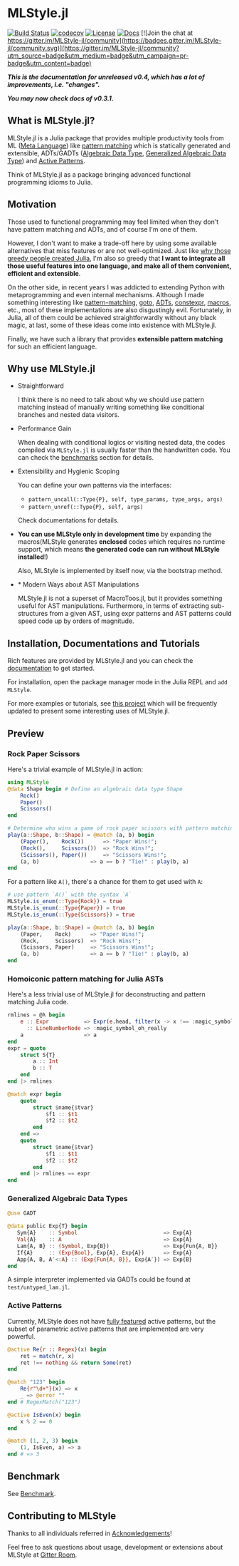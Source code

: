 MLStyle.jl
=========================

[![Build Status](https://travis-ci.org/thautwarm/MLStyle.jl.svg?branch=master)](https://travis-ci.org/thautwarm/MLStyle.jl)
[![codecov](https://codecov.io/gh/thautwarm/MLStyle.jl/branch/master/graph/badge.svg)](https://codecov.io/gh/thautwarm/MLStyle.jl)
[![License](https://img.shields.io/badge/license-MIT-blue.svg)](https://github.com/thautwarm/MLStyle.jl/blob/master/LICENSE)
[![Docs](https://img.shields.io/badge/docs-latest-purple.svg)](https://thautwarm.github.io/MLStyle.jl/latest/)
[![Join the chat at https://gitter.im/MLStyle-jl/community](https://badges.gitter.im/MLStyle-jl/community.svg)](https://gitter.im/MLStyle-jl/community?utm_source=badge&utm_medium=badge&utm_campaign=pr-badge&utm_content=badge)


***This is the documentation for unreleased v0.4, which has a lot of improvements, i.e. "changes".***

***You may now check docs of v0.3.1.***

## What is MLStyle.jl?

MLStyle.jl is a Julia package that provides multiple productivity tools from ML ([Meta Language](https://en.wikipedia.org/wiki/ML_(programming_language))) like [pattern matching](https://en.wikipedia.org/wiki/Pattern_matching) which is statically generated and extensible, ADTs/GADTs ([Algebraic Data Type](https://en.wikipedia.org/wiki/Algebraic_data_type), [Generalized Algebraic Data Type](https://en.wikipedia.org/wiki/Generalized_algebraic_data_type)) and [Active Patterns](https://docs.microsoft.com/en-us/dotnet/fsharp/language-reference/active-patterns).

Think of MLStyle.jl as a package bringing advanced functional programming idioms to Julia.

## Motivation

Those used to functional programming may feel limited when they don't have pattern matching and ADTs, and of course I'm one of them.

However, I don't want to make a trade-off here by using some available alternatives that miss features or are not well-optimized. Just like [why those greedy people created Julia](https://julialang.org/blog/2012/02/why-we-created-julia), I'm also so greedy that **I want to integrate all those useful features into one language, and make all of them convenient, efficient and extensible**.

On the other side, in recent years I was addicted to extending Python with metaprogramming and even internal mechanisms. Although I made something interesting like [pattern-matching](https://github.com/Xython/pattern-matching), [goto](https://github.com/thautwarm/Redy/blob/master/Redy/Opt/builtin_features/_goto.py), [ADTs](https://github.com/thautwarm/Redy/tree/master/Redy/ADT), [constexpr](https://github.com/thautwarm/Redy/blob/master/Redy/Opt/builtin_features/_constexpr.py), [macros](https://github.com/thautwarm/Redy/blob/master/Redy/Opt/builtin_features/_macro.py), etc., most of these implementations are also disgustingly evil. Fortunately, in Julia, all of them could be achieved straightforwardly without any black magic, at last, some of these ideas come into existence with MLStyle.jl.

Finally, we have such a library that provides **extensible pattern matching** for such an efficient language.

## Why use MLStyle.jl

- Straightforward

    I think there is no need to talk about why we should use pattern matching instead of manually writing something like conditional branches and nested data visitors.

- Performance Gain

    When dealing with conditional logics or visiting nested data, the codes compiled via `MLStyle.jl` is usually faster than the handwritten code. You can check the [benchmarks](#benchmark) section for details.

- Extensibility and Hygienic Scoping

    You can define your own patterns via the interfaces:

    - `pattern_uncall(::Type{P}, self, type_params, type_args, args)`
    - `pattern_unref(::Type{P}, self, args)`

    Check documentations for details.

- **You can use MLStyle only in development time** by expanding the macros(MLStyle generates **enclosed** codes which requires no runtime support, which means **the generated code can run without MLStyle installed**!)

    Also, MLStyle is implemented by itself now, via the bootstrap method.

- \* Modern Ways about AST Manipulations

    MLStyle.jl is not a superset of MacroToos.jl, but it provides something useful for AST manipulations. Furthermore, in terms of extracting sub-structures from a given AST, using expr patterns and AST patterns could speed code up by orders of magnitude.

## Installation, Documentations and Tutorials

Rich features are provided by MLStyle.jl and you can check the [documentation](https://thautwarm.github.io/MLStyle.jl/latest/) to get started.

For installation, open the package manager mode in the Julia REPL and `add MLStyle`.

For more examples or tutorials, see [this project](https://github.com/thautwarm/MLStyle-Playground) which will be frequently updated to present some interesting uses of MLStyle.jl.

## Preview
### Rock Paper Scissors
Here's a trivial example of MLStyle.jl in action:

```julia
using MLStyle
@data Shape begin # Define an algebraic data type Shape
    Rock()
    Paper()
    Scissors()
end

# Determine who wins a game of rock paper scissors with pattern matching
play(a::Shape, b::Shape) = @match (a, b) begin
    (Paper(),    Rock())      => "Paper Wins!";
    (Rock(),     Scissors())  => "Rock Wins!";
    (Scissors(), Paper())     => "Scissors Wins!";
    (a, b)                => a == b ? "Tie!" : play(b, a)
end
```

For a pattern like `A()`, there's a chance for them to get used with `A`:

```julia
# use pattern `A()` with the syntax `A`
MLStyle.is_enum(::Type{Rock}) = true
MLStyle.is_enum(::Type{Paper}) = true
MLStyle.is_enum(::Type{Scissors}) = true

play(a::Shape, b::Shape) = @match (a, b) begin
    (Paper,    Rock)      => "Paper Wins!";
    (Rock,     Scissors)  => "Rock Wins!";
    (Scissors, Paper)     => "Scissors Wins!";
    (a, b)                => a == b ? "Tie!" : play(b, a)
end
```

### Homoiconic pattern matching for Julia ASTs
Here's a less trivial use of MLStyle.jl for deconstructing and pattern matching Julia code. 
```julia
rmlines = @λ begin
    e :: Expr           => Expr(e.head, filter(x -> x !== :magic_symbol_oh_really, map(rmlines, e.args))...)
      :: LineNumberNode => :magic_symbol_oh_really
    a                   => a
end
expr = quote
    struct S{T}
        a :: Int
        b :: T
    end
end |> rmlines

@match expr begin
    quote
        struct $name{$tvar}
            $f1 :: $t1
            $f2 :: $t2
        end
    end =>
    quote
        struct $name{$tvar}
            $f1 :: $t1
            $f2 :: $t2
        end
    end |> rmlines == expr
end
```

### Generalized Algebraic Data Types

 ```julia
@use GADT

@data public Exp{T} begin
    Sym{A}    :: Symbol                           => Exp{A}
    Val{A}    :: A                                => Exp{A}
    Lam{A, B} :: (Symbol, Exp{B})                 => Exp{Fun{A, B}}
    If{A}     :: (Exp{Bool}, Exp{A}, Exp{A})      => Exp{A}
    App{A, B, A′<:A} :: (Exp{Fun{A, B}}, Exp{A′}) => Exp{B}
end
```

A simple interpreter implemented via GADTs could be found at `test/untyped_lam.jl`.


### Active Patterns

Currently, MLStyle does not have [fully featured](https://docs.microsoft.com/en-us/dotnet/fsharp/language-reference/active-patterns) active patterns, but the subset of parametric active patterns that are implemented are very powerful.

```julia
@active Re{r :: Regex}(x) begin
    ret = match(r, x)
    ret !== nothing && return Some(ret)
end

@match "123" begin
    Re{r"\d+"}(x) => x
    _ => @error ""
end # RegexMatch("123")

@active IsEven(x) begin
    x % 2 == 0
end

@match (1, 2, 3) begin
    (1, IsEven, a) => a
end # => 3
```

## Benchmark

See [Benchmark](https://github.com/thautwarm/MLStyle.jl#benchmark).

## Contributing to MLStyle

Thanks to all individuals referred in [Acknowledgements](./acknowledgements.txt)!


Feel free to ask questions about usage, development or extensions about MLStyle at [Gitter Room](https://gitter.im/MLStyle-jl/community?utm_source=badge&utm_medium=badge&utm_campaign=pr-badge&utm_content=badge).
